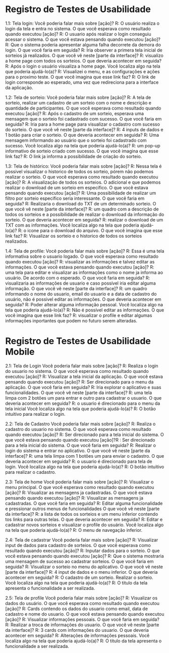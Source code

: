 # Registro de Testes de Usabilidade

1.1: Tela login:
Você poderia falar mais sobre [ação]? R: O usuário realiza o login da tela e entra no sistema.
O que você esperava como resultado quando executou [ação]? R: O usuario após realizar o login conseguiu acessar o sistema. 
O que você estava pensando quando executou [ação]? R: Que o sistema poderia apresentar alguma falha decorrete da demora do login.
O que você faria em seguida? R: Iria observer a primera tela inicial de sorteios já realizados.
O que você vê neste [parte da interface]? R: visualizo a home page com todos os sorteios.
O que deveria acontecer em seguida? R: Após o login o usuário visualiza a home page.
Você localiza algo na tela que poderia ajudá-lo(a)? R: Visualizei o menu, e as configurações e ações para o proximo teste.
O que você imagina que esse link faz? R: O link de login corresponde ao esperado, uma vez que redireciona para a interface da aplicação.

1.2: Tela de sorteio:
Você poderia falar mais sobre [ação]? R: A tela de sorteio, realizar um cadastro de um sorteio com o nome e descrição e quantidade de participantes.
O que você esperava como resultado quando executou [ação]? R: Após o cadastro de um sorteio, esperava uma mensagem que o sorteio foi cadastrado com sucesso.
O que você faria em seguida? R: Iria  para a home page para visualizar o cadastro com sucesso do sorteio.
O que você vê neste [parte da interface]? R: 4 inputs de dados e 1 botão para criar o sorteio.
O que deveria acontecer em seguida? R: Uma mensagem informando ao usuário que o sorteio foi cadastrado com sucesso.
Você localiza algo na tela que poderia ajudá-lo(a)? R: um pop-up informativo de sorteio criado com sucesso.
O que você imagina que esse link faz? R: O link ja informa a possibilidade de criação do sorteio.

1.3: Tela de histórico:
Você poderia falar mais sobre [ação]? R: Nessa tela é possivel visualizar o historico de  todos os sorteio, pórem não podemos realizar o sorteio.
O que você esperava como resultado quando executou [ação]? R: A visualização de todos os sorteios. O adicional e que podemos realizar o download de um sorteio em especifico.
O que você estava pensando quando executou [ação]? R: Uma possibilidade de realizar um filtro por sorteio especifico seria interessante.
O que você faria em seguida? R: Realizaria o download do TXT de um determinado sorteio.
O que você vê neste [parte da interface]? R: um quadro com a descrição de todos os sorteios e a possibilidade de realizar o download da informação do sorteio.
O que deveria acontecer em seguida? R: realizar o download de um TXT com as informações.
Você localiza algo na tela que poderia ajudá-lo(a)? R: o icone para o download do arquivo.
O que você imagina que esse link faz? R: Visualizar os sorteio e o historico de todos os sorteios realizados.

1.4: Tela de profile:
Você poderia falar mais sobre [ação]? R: Essa é uma tela informativa sobre o usuario logado.
O que você esperava como resultado quando executou [ação]? R: visualizar as informações e talvez editar as informações.
O que você estava pensando quando executou [ação]? R: uma tela para editar e visualizar as informações como o nome ja informa ao usuário. De acordo com o esperado.
O que você faria em seguida? R: visualizaria as informações de usuario e caso possível iria editar alguma informação.
O que você vê neste [parte da interface]? R: um quadro informando o nome do usuario, email do usuario e a data de cadastro do usuário, não é possivel editar as informações.
O que deveria acontecer em seguida? R: Poder alterar alguma informação pessoal.
Você localiza algo na tela que poderia ajudá-lo(a)? R: Não é possível editar as informações.
O que você imagina que esse link faz? R: visualizar o profile e editar algumas informações inportantes que podem no futuro serem alteradas.

# Registro de Testes de Usabilidade Mobile

2.1: Tela de Login
Você poderia falar mais sobre [ação]? R: Realiza o login do usuario no sistema.
O que você esperava como resultado quando executou [ação]? R: Visualizar a tela inicial da aplicação.
O que você estava pensando quando executou [ação]? R: Ser direcionado para o menu da aplicação.
O que você faria em seguida? R: Iria explorar o aplicativo e suas funcionalidades.
O que você vê neste [parte da interface]? R: uma tela limpa com 2 botões um para entrar e outro para cadastrar o usuario.
O que deveria acontecer em seguida? R: o usuario é direcionado para o menu da tela inicial
Você localiza algo na tela que poderia ajudá-lo(a)? R: O botão intuitivo para realizar o login.

2.2: Tela de Cadastro
Você poderia falar mais sobre [ação]? R: Realiza o cadastro do usuario no sistema.
O que você esperava como resultado quando executou [ação]? R: Ser direcionado para a tela inicial do sistema.
O que você estava pensando quando executou [ação]?R : Ser direcionado para a tela inicial do sistema.
O que você faria em seguida? R: Realizar o login do sistema e entrar no aplicativo.
O que você vê neste [parte da interface]? R: uma tela limpa com 1 botões um para enviar o cadastro.
O que deveria acontecer em seguida? R: o usuario é direcionado para tela de login.
Você localiza algo na tela que poderia ajudá-lo(a)? R: O botão intuitivo para realizar o cadastro.

2.3: Tela de home
Você poderia falar mais sobre [ação]? R: Visualizar o menu principal.
O que você esperava como resultado quando executou [ação]? R: Visualizar as mensagens ja cadastradas.
O que você estava pensando quando executou [ação]? R: Visualizar as mensagens ja cadastradas.
O que você faria em seguida? R: Editar alguma funcionalidade e pressionar outros menus de funcionalidades
O que você vê neste [parte da interface]? R: a lista de todos os sorteios e um menu inferior contendo tos links para outras telas.
O que deveria acontecer em seguida? R: Editar e cadastrar novos sorteios e visualizar o profile do usuário.
Você localiza algo na tela que poderia ajudá-lo(a)? R: O menu de navegação inferior.

2.4: Tela de cadastrar
Você poderia falar mais sobre [ação]? R: Visualizar input de dados para cadastro de sorteios.
O que você esperava como resultado quando executou [ação]? R: Inputar dados para o sorteio.
O que você estava pensando quando executou [ação]? R: Que o sistema mostraria uma mensagem de sucesso ao cadastrar sorteios.
O que você faria em seguida? R: Visualizar o sorteio no menu do aplicativo.
O que você vê neste [parte da interface]? R: 4 input de dados e o menu inferior.
O que deveria acontecer em seguida? R: O cadastro de um sorteio. Realizar o sorteio.
Você localiza algo na tela que poderia ajudá-lo(a)? R: O titulo da tela apresenta o funcionalidade a ser realizada.

2.5: Tela de profile
Você poderia falar mais sobre [ação]? R: Visualizar os dados do usuário.
O que você esperava como resultado quando executou [ação]? R: Cards contendo os dados do usuario como email, data de cadastro e nome do usuario.
O que você estava pensando quando executou [ação]? R: Visualizar informações pessoais.
O que você faria em seguida? R: Realizar a troca de informações do usuario.
O que você vê neste [parte da interface]? R: 3 cards com informações do usuario.
O que deveria acontecer em seguida? R: Alterações de informações pessoais.
Você localiza algo na tela que poderia ajudá-lo(a)? R: O titulo da tela apresenta o funcionalidade a ser realizada.